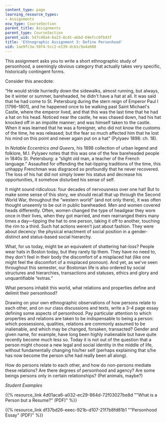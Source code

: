 ```yaml
---
content_type: page
learning_resource_types:
- Assignments
ocw_type: CourseSection
parent_title: Assignments
parent_type: CourseSection
parent_uid: 547c48a4-6a23-8c45-abbd-69efcc0fb43f
title: 'Ethnographic Assignment 3: Define Personhood'
uid: 1ae9fc3a-50f4-5cc2-e139-dcb1c9a4a988
---
```


This assignment asks you to write a short ethnographic study of personhood, a seemingly obvious category that actually takes very specific, historically contingent forms.

Consider this anecdote:

“He would stride hurriedly down the sidewalks, almost running, but always, be it winter or summer, bareheaded, he didn't have a hat at all. It was said that he had come to St. Petersburg during the stern reign of Emperor Paul I \[1796–1801\], and he happened once to be walking past Saint Michael's Castle, where the emperor lived, and that this was the last time that he had a hat on his head. Noticed near the castle, he was chased down, had his hat knocked off in an impolite manner; and was himself taken to the castle. When it was learned that he was a foreigner, who did not know the customs of the time, he was released; but the fear so much affected him that he lost his mind on this point and never again put on a hat” (Pylyaev 1898: ch. 18).

In _Notable Eccentrics and Queers_, his 1898 collection of urban legend and folklore, M.I. Pylyaev notes that this was one of the few bareheaded people in 1840s St. Petersburg: a “slight old man, a teacher of the French language.” Assaulted for offending the hat-tipping traditions of the time, this unhappy Frenchman was disgraced so profoundly that he never recovered. The loss of his hat did not simply lower his status and decrease his opportunities, it somehow disturbed his sense of self.

It might sound ridiculous: four decades of nervousness over one hat! But to make some sense of this story, we should recall that up through the Second World War, throughout the “western world” (and not only there), it was often thought unseemly to be out in public bareheaded. Men and women covered heads differently. Often, women changed the type of headgear they wore once in their lives, when they got married, and men rearranged theirs many times a day—tipping the hat to one person, taking it off to another, touching the rim to a third. Such hat actions weren't just about fashion. They were about decency: the physical enactment of social position in a gender-distinct and status-based social hierarchy.

What, for us today, might be an equivalent of shattering hat-loss? People wear hats in Boston today, but they rarely tip them. They have no need to, they don't feel in their body the discomfort of a misplaced hat (like one might feel the discomfort of a misplaced pronoun). And yet, as we've seen throughout this semester, our Bostonian life is also ordered by social structures and hierarchies, transactions and statuses, ethics and glory and unquantifiable “extras.”

What persons inhabit this world, what relations and properties define and delimit their personhood?

Drawing on your own ethnographic observations of how persons relate to each other, and on our class discussions and texts, write a 3–4 page essay defining some aspects of personhood. Pay particular attention to which properties and relations are taken to be indispensable to being a person: which possessions, qualities, relations are commonly assumed to be inalienable, and which may be changed, forsaken, transacted? Gender and given name, for example, have long been highly inalienable but have quite recently become much less so. Today it is not out of the question that a person might choose a new legal and social identity in the middle of life, without fundamentally changing his/her self (perhaps explaining that s/he has now become the person s/he had really been all along).

How do persons relate to each other, and how do non-persons mediate these relations? Are there degrees of personhood and agency? Are some beings persons only in certain relationships? (Pet animals, maybe?)

_Student Examples_

{{% resource_link 4d01aca6-a032-ec29-864d-72f03027be8d "\"What is a Person but a Resume?\" (PDF)" %}}

{{% resource_link df37bd26-eeec-921b-d107-21f7b8fd81b1 "\"Personhood Essay\" (PDF)" %}}